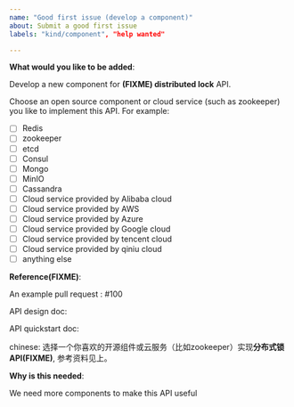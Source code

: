 ```yaml
---
name: "Good first issue (develop a component)"
about: Submit a good first issue
labels: "kind/component", "help wanted"

---
```

<!-- Please only use this template for submitting good first issues -->

**What would you like to be added**:

Develop a new component for **(FIXME) distributed lock** API.

Choose an open source component or cloud service (such as zookeeper) you like to implement this API. For example:

- [ ] Redis
- [ ] zookeeper
- [ ] etcd
- [ ] Consul
- [ ] Mongo 
- [ ] MinIO 
- [ ] Cassandra
- [ ] Cloud service provided by Alibaba cloud
- [ ] Cloud service provided by AWS
- [ ] Cloud service provided by Azure
- [ ] Cloud service provided by Google cloud
- [ ] Cloud service provided by tencent cloud
- [ ] Cloud service provided by qiniu cloud
- [ ] anything else

**Reference(FIXME)**:

An example pull request : #100

API design doc:

API quickstart doc: 

chinese:
选择一个你喜欢的开源组件或云服务（比如zookeeper）实现**分布式锁API(FIXME)**, 
参考资料见上。


**Why is this needed**:

We need more components to make this API useful
